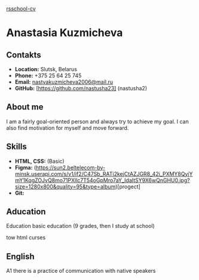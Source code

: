 
[rsschool-cv](https://nastusha23.github.io/rsschool-cv/cv)
# Anastasia Kuzmicheva

## Contakts
* __Location:__ Slutsk, Belarus
* __Phone:__ +375 25 64 25 745
* __Email:__ nastyakuzmicheva2006@mail.ru
* __GitHub:__ [https://github.com/nastusha23] (nastusha2)

## About me 
I am a fairly goal-oriented person and always try to achieve my goal. I can also find motivation for myself and move forward.

## Skills
* __HTML, CSS:__ (Basic)
* __Figma:__ (https://sun2.beltelecom-by-minsk.userapi.com/s/v1/if2/C47Sb_RATj2kejCtAZJGR8_42i_PXMY8QyjYmY1KqgZOJvQ8mo71PXllc7T54oGpMro7aY_IdaItSY9X6wQnGHU0.jpg?size=1280x800&quality=95&type=album)[progect]
* __Git:__ 
## Aducation
Education
basic education (9 grades, then I study at school)

tow html curses
## English
A1 there is a practice of communication with native speakers
